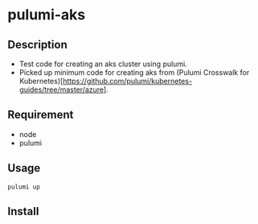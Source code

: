 # pulumi-aks

## Description

- Test code for creating an aks cluster using pulumi.
- Picked up minimum code for creating aks from (Pulumi Crosswalk for Kubernetes)[https://github.com/pulumi/kubernetes-guides/tree/master/azure].

## Requirement

- node
- pulumi


## Usage

`pulumi up`

## Install





